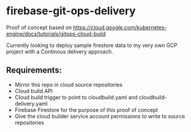 # firebase-git-ops-delivery
Proof of concept based on https://cloud.google.com/kubernetes-engine/docs/tutorials/gitops-cloud-build

Currently looking to deploy sample firestore data to my very own GCP project with a Continous delivery approach.

## Requirements:
- Mirror this repo in cloud source repositories
- Cloud build API
- Cloud build trigger to point to cloudbuild.yaml and cloudbuild-delivery.yaml
- Firebase Firestore for the purpose of this proof of concept
- Give the cloud builder service account permissions to write to source repositories
